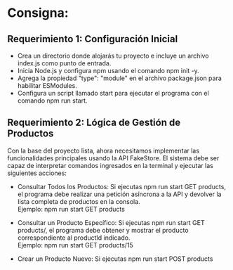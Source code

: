 # Consigna:

## Requerimiento 1: Configuración Inicial

  * Crea un directorio donde alojarás tu proyecto e incluye un archivo index.js como punto de entrada.
  * Inicia Node.js y configura npm usando el comando npm init -y.
  * Agrega la propiedad "type": "module" en el archivo package.json para habilitar ESModules.
  * Configura un script llamado start para ejecutar el programa con el comando npm run start.

## Requerimiento 2: Lógica de Gestión de Productos

Con la base del proyecto lista, ahora necesitamos implementar las funcionalidades principales usando la API FakeStore. El sistema debe ser capaz de interpretar comandos ingresados en la terminal y ejecutar las siguientes acciones:

  * Consultar Todos los Productos:
      Si ejecutas npm run start GET products, el programa debe realizar una petición asíncrona a la API y devolver la lista completa de productos en la consola.  
      Ejemplo: npm run start GET products

  * Consultar un Producto Específico:
      Si ejecutas npm run start GET products/<productId>, el programa debe obtener y mostrar el producto correspondiente al productId indicado.  
      Ejemplo: npm run start GET products/15

  * Crear un Producto Nuevo:
      Si ejecutas npm run start POST products <title> <price> <category>, el programa debe enviar una petición POST a la API para agregar un nuevo producto con los datos proporcionados (title, price, category) y devolver el resultado en la consola.  
      Ejemplo: npm run start POST products T-Shirt-Rex 300 remeras

  * Eliminar un Producto:
    Si ejecutas npm run start DELETE products/<productId>, el programa debe enviar una petición DELETE para eliminar el producto correspondiente al productId y devolver la respuesta en la consola.  
    Ejemplo: npm run start DELETE products/7

